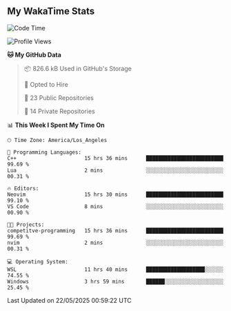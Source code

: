 ## My WakaTime Stats
<!--START_SECTION:waka-->
![Code Time](http://img.shields.io/badge/Code%20Time-274%20hrs%207%20mins-blue)

![Profile Views](http://img.shields.io/badge/Profile%20Views-0-blue)

**🐱 My GitHub Data** 

> 📦 826.6 kB Used in GitHub's Storage 
 > 
> 💼 Opted to Hire
 > 
> 📜 23 Public Repositories 
 > 
> 🔑 14 Private Repositories 
 > 
📊 **This Week I Spent My Time On** 

```text
🕑︎ Time Zone: America/Los_Angeles

💬 Programming Languages: 
C++                      15 hrs 36 mins      █████████████████████████   99.69 % 
Lua                      2 mins              ░░░░░░░░░░░░░░░░░░░░░░░░░   00.31 % 

🔥 Editors: 
Neovim                   15 hrs 30 mins      █████████████████████████   99.10 % 
VS Code                  8 mins              ░░░░░░░░░░░░░░░░░░░░░░░░░   00.90 % 

🐱‍💻 Projects: 
competitve-programming   15 hrs 36 mins      █████████████████████████   99.69 % 
nvim                     2 mins              ░░░░░░░░░░░░░░░░░░░░░░░░░   00.31 % 

💻 Operating System: 
WSL                      11 hrs 40 mins      ███████████████████░░░░░░   74.55 % 
Windows                  3 hrs 59 mins       ██████░░░░░░░░░░░░░░░░░░░   25.45 % 
```


 Last Updated on 22/05/2025 00:59:22 UTC
<!--END_SECTION:waka-->
